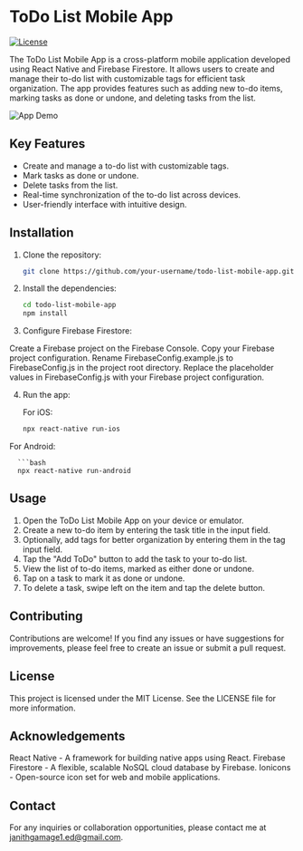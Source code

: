 # ToDo List Mobile App

[![License](https://img.shields.io/badge/license-MIT-blue.svg)](LICENSE)

The ToDo List Mobile App is a cross-platform mobile application developed using React Native and Firebase Firestore. It allows users to create and manage their to-do list with customizable tags for efficient task organization. The app provides features such as adding new to-do items, marking tasks as done or undone, and deleting tasks from the list.

![App Demo](demo.gif)

## Key Features

- Create and manage a to-do list with customizable tags.
- Mark tasks as done or undone.
- Delete tasks from the list.
- Real-time synchronization of the to-do list across devices.
- User-friendly interface with intuitive design.

## Installation

1. Clone the repository:

   ```bash
   git clone https://github.com/your-username/todo-list-mobile-app.git

2. Install the dependencies:

   ```bash
   cd todo-list-mobile-app
   npm install
   
3. Configure Firebase Firestore:

Create a Firebase project on the Firebase Console.
Copy your Firebase project configuration.
Rename FirebaseConfig.example.js to FirebaseConfig.js in the project root directory.
Replace the placeholder values in FirebaseConfig.js with your Firebase project configuration.

4. Run the app:

   For iOS:

      ```bash 
      npx react-native run-ios
   
For Android:

      ```bash 
      npx react-native run-android
      
## Usage

1. Open the ToDo List Mobile App on your device or emulator.
2. Create a new to-do item by entering the task title in the input field.
3. Optionally, add tags for better organization by entering them in the tag input field.
4. Tap the "Add ToDo" button to add the task to your to-do list.
5. View the list of to-do items, marked as either done or undone.
6. Tap on a task to mark it as done or undone.
7. To delete a task, swipe left on the item and tap the delete button.

## Contributing

Contributions are welcome! If you find any issues or have suggestions for improvements, please feel free to create an issue or submit a pull request.

## License

This project is licensed under the MIT License. See the LICENSE file for more information.

## Acknowledgements

React Native - A framework for building native apps using React.
Firebase Firestore - A flexible, scalable NoSQL cloud database by Firebase.
Ionicons - Open-source icon set for web and mobile applications.

## Contact

For any inquiries or collaboration opportunities, please contact me at janithgamage1.ed@gmail.com.

